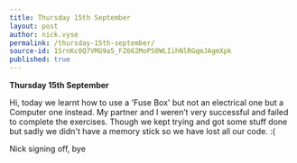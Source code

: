 ```yaml
---
title: Thursday 15th September
layout: post
author: nick.vyse
permalink: /thursday-15th-september/
source-id: 1SrnKc0Q7VMG9a5_FZ662MoPS0WLIihNlRGqmJAgmXpk
published: true
---
```

**Thursday 15th September**

Hi, today we learnt how to use a 'Fuse Box' but not an electrical one but a Computer one instead. My partner and I weren’t very successful and failed to complete the exercises. Though we kept trying and got some stuff done but sadly we didn't have a memory stick so we have lost all our code. :(

Nick signing off, bye
